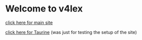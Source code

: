 # Welcome to v4lex


[click here for main site](https://v4lex.github.io/)

[click here for Taurine](https://v4lex.github.io/t) (was just for testing the setup of the site)
